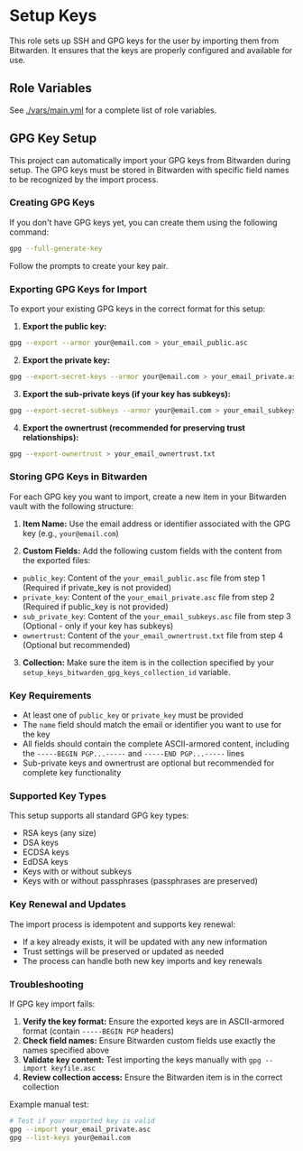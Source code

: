# Setup Keys

This role sets up SSH and GPG keys for the user by importing them from Bitwarden. It ensures that the keys are properly configured and available for use.

## Role Variables

See [./vars/main.yml](./vars/main.yml) for a complete list of role variables.

## GPG Key Setup

This project can automatically import your GPG keys from Bitwarden during setup. The GPG keys must be stored in Bitwarden with specific field names to be recognized by the import process.

### Creating GPG Keys

If you don't have GPG keys yet, you can create them using the following command:

```bash
gpg --full-generate-key
```

Follow the prompts to create your key pair.

### Exporting GPG Keys for Import

To export your existing GPG keys in the correct format for this setup:

1. **Export the public key:**

```bash
gpg --export --armor your@email.com > your_email_public.asc
```

2. **Export the private key:**

```bash
gpg --export-secret-keys --armor your@email.com > your_email_private.asc
```

3. **Export the sub-private keys (if your key has subkeys):**

```bash
gpg --export-secret-subkeys --armor your@email.com > your_email_subkeys.asc
```

4. **Export the ownertrust (recommended for preserving trust relationships):**

```bash
gpg --export-ownertrust > your_email_ownertrust.txt
```

### Storing GPG Keys in Bitwarden

For each GPG key you want to import, create a new item in your Bitwarden vault with the following structure:

1. **Item Name:** Use the email address or identifier associated with the GPG key (e.g., `your@email.com`)

2. **Custom Fields:** Add the following custom fields with the content from the exported files:

- `public_key`: Content of the `your_email_public.asc` file from step 1 (Required if private_key is not provided)
- `private_key`: Content of the `your_email_private.asc` file from step 2 (Required if public_key is not provided)
- `sub_private_key`: Content of the `your_email_subkeys.asc` file from step 3 (Optional - only if your key has subkeys)
- `ownertrust`: Content of the `your_email_ownertrust.txt` file from step 4 (Optional but recommended)

3. **Collection:** Make sure the item is in the collection specified by your `setup_keys_bitwarden_gpg_keys_collection_id` variable.

### Key Requirements

- At least one of `public_key` or `private_key` must be provided
- The `name` field should match the email or identifier you want to use for the key
- All fields should contain the complete ASCII-armored content, including the `-----BEGIN PGP...-----` and `-----END PGP...-----` lines
- Sub-private keys and ownertrust are optional but recommended for complete key functionality

### Supported Key Types

This setup supports all standard GPG key types:

- RSA keys (any size)
- DSA keys
- ECDSA keys
- EdDSA keys
- Keys with or without subkeys
- Keys with or without passphrases (passphrases are preserved)

### Key Renewal and Updates

The import process is idempotent and supports key renewal:

- If a key already exists, it will be updated with any new information
- Trust settings will be preserved or updated as needed
- The process can handle both new key imports and key renewals

### Troubleshooting

If GPG key import fails:

1. **Verify the key format:** Ensure the exported keys are in ASCII-armored format (contain `-----BEGIN PGP` headers)
2. **Check field names:** Ensure Bitwarden custom fields use exactly the names specified above
3. **Validate key content:** Test importing the keys manually with `gpg --import keyfile.asc`
4. **Review collection access:** Ensure the Bitwarden item is in the correct collection

Example manual test:

```bash
# Test if your exported key is valid
gpg --import your_email_private.asc
gpg --list-keys your@email.com
```
